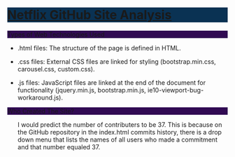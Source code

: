 <div class="big" style="background:
#0A3253">
    <h1><a href="https://netflix.github.io/"> Netflix GitHub Site Analysis </a></h1>
</div>


<div class="header" style="background: #310A53"> Types of Web Technologies Used</div>
<ul>
    <li>
       .html files: The structure of the page is defined in HTML.
    </li>
    <ul></ul>
    <li>
        .css files: External CSS files are linked for styling (bootstrap.min.css, carousel.css, custom.css).
    </li>
    <ul></ul>
    <li>
        .js files: JavaScript files are linked at the end of the document for functionality (jquery.min.js, bootstrap.min.js, ie10-viewport-bug-workaround.js).
    </li>
    <ul></ul>
</ul>
<div class="header" style="background: #310A53"> Who Created The Site? </div>
<ul>
    I would predict the number of contributers to be 37. This is because on the GitHub repository in the index.html commits history, there is a drop down menu that lists the names of all users who made a commitment and that number equaled 37.
</ul>
